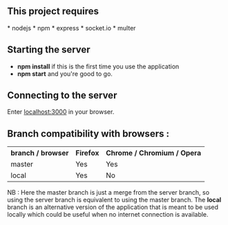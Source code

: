 <h2>This project requires </h2>
* nodejs
* npm
	* express
	* socket.io
	* multer

<h2>Starting the server</h2>

* <strong>npm install</strong> if this is the first time you use the application
* <strong>npm start</strong> and you're good to go.

<h2>Connecting to the server</h2>

Enter <a href="localhost:3000">localhost:3000</a> in your browser.

<h2>Branch compatibility with browsers :</h2>

<table>
	<tr>
		<th><strong>branch / browser</strong></th>
		<th><strong>Firefox</strong></th>
		<th><strong>Chrome / Chromium / Opera</strong></th>
	</tr>
	<tr>
		<td>master</td>
		<td>Yes</td>
		<td>Yes</td>
	</tr>
	<tr>
		<td>local</td>
		<td>Yes</td>
		<td>No</td>
	</tr>
</table>


NB : Here the master branch is just a merge from the server branch, so using the server branch is equivalent to using the master branch.
The <strong>local</strong> branch is an alternative version of the application that is meant to be used locally which could be useful when no internet connection is available.
